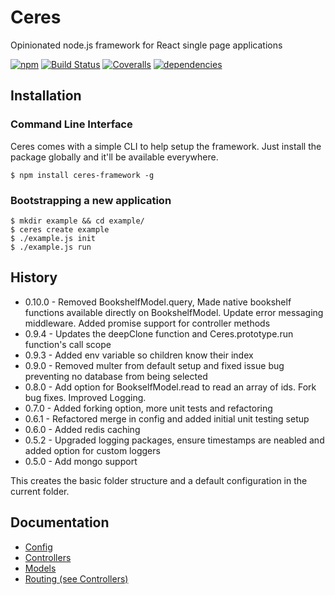 # Ceres
Opinionated node.js framework for React single page applications

[![npm](https://img.shields.io/npm/v/ceres-framework.svg?maxAge=2592000)](https://www.npmjs.com/package/ceres-framework)
[![Build Status](http://img.shields.io/travis/isuttell/ceres-framework/master.svg?style=flat)](https://travis-ci.org/isuttell/ceres-framework)
[![Coveralls](https://img.shields.io/coveralls/isuttell/ceres-framework.svg)](https://coveralls.io/github/isuttell/ceres-framework)
[![dependencies](https://img.shields.io/david/isuttell/ceres-framework.svg?style=flat)](https://david-dm.org/isuttell/ceres-framework)

## Installation

### Command Line Interface
Ceres comes with a simple CLI to help setup the framework. Just install the package globally and it'll be available everywhere.
```
$ npm install ceres-framework -g
```

### Bootstrapping a new application

```
$ mkdir example && cd example/
$ ceres create example
$ ./example.js init
$ ./example.js run
```

## History
* 0.10.0 - Removed BookshelfModel.query, Made native bookshelf functions available directly on BookshelfModel. Update error messaging middleware. Added promise support for controller methods
* 0.9.4 - Updates the deepClone function and Ceres.prototype.run function's call scope
* 0.9.3 - Added env variable so children know their index
* 0.9.0 - Removed multer from default setup and fixed issue bug preventing no database from being selected
* 0.8.0 - Add option for BookselfModel.read to read an array of ids. Fork bug fixes. Improved Logging.
* 0.7.0 - Added forking option, more unit tests and refactoring
* 0.6.1 - Refactored merge in config and added initial unit testing setup
* 0.6.0 - Added redis caching
* 0.5.2 - Upgraded logging packages, ensure timestamps are neabled and added option for custom loggers
* 0.5.0 - Add mongo support

This creates the basic folder structure and a default configuration in the current folder.

## Documentation
* [Config](docs/config.md)
* [Controllers](docs/controllers.md)
* [Models](docs/models.md)
* [Routing (see Controllers)](docs/controllers.md)
